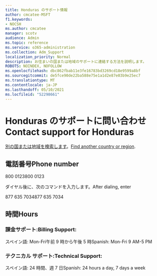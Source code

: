 ```yaml
---
title: Honduras のサポート情報
author: cmcatee-MSFT
f1.keywords:
- NOCSH
ms.author: cmcatee
manager: scotv
audience: Admin
ms.topic: reference
ms.service: o365-administration
ms.collection: Adm_Support
localization_priority: Normal
description: お住まいの国または地域のサポートに連絡する方法を説明します。
ROBOTS: NOINDEX, NOFOLLOW
ms.openlocfilehash: dbc862fbab11e3fe16783bd3269cd18e9599a8bf
ms.sourcegitcommit: de5fce90de22ba588e75e1a1d2e87e03b9e25ec7
ms.translationtype: MT
ms.contentlocale: ja-JP
ms.lasthandoff: 05/10/2021
ms.locfileid: "52298661"
---
```

# <a name="contact-support-for-honduras"></a><span data-ttu-id="1266a-103">Honduras のサポートに問い合わせ</span><span class="sxs-lookup"><span data-stu-id="1266a-103">Contact support for Honduras</span></span>

<span data-ttu-id="1266a-104">[別の国または地域を検索します](../../business-video/get-help-support.md)。</span><span class="sxs-lookup"><span data-stu-id="1266a-104">[Find another country or region](../../business-video/get-help-support.md).</span></span>

## <a name="phone-number"></a><span data-ttu-id="1266a-105">電話番号</span><span class="sxs-lookup"><span data-stu-id="1266a-105">Phone number</span></span>
<span data-ttu-id="1266a-106">800 0123</span><span class="sxs-lookup"><span data-stu-id="1266a-106">800 0123</span></span>

<span data-ttu-id="1266a-107">ダイヤル後に、次のコマンドを入力します。</span><span class="sxs-lookup"><span data-stu-id="1266a-107">After dialing, enter</span></span>

<span data-ttu-id="1266a-108">877 635 7034</span><span class="sxs-lookup"><span data-stu-id="1266a-108">877 635 7034</span></span>

## <a name="hours"></a><span data-ttu-id="1266a-109">時間</span><span class="sxs-lookup"><span data-stu-id="1266a-109">Hours</span></span>
### <a name="billing-support"></a><span data-ttu-id="1266a-110">課金サポート:</span><span class="sxs-lookup"><span data-stu-id="1266a-110">Billing Support:</span></span>

<span data-ttu-id="1266a-111">スペイン語: Mon-Fri午前 9 時から午後 5 時</span><span class="sxs-lookup"><span data-stu-id="1266a-111">Spanish: Mon-Fri 9 AM-5 PM</span></span>

### <a name="technical-support"></a><span data-ttu-id="1266a-112">テクニカル サポート:</span><span class="sxs-lookup"><span data-stu-id="1266a-112">Technical Support:</span></span>

<span data-ttu-id="1266a-113">スペイン語: 24 時間、週 7 日</span><span class="sxs-lookup"><span data-stu-id="1266a-113">Spanish: 24 hours a day, 7 days a week</span></span>
